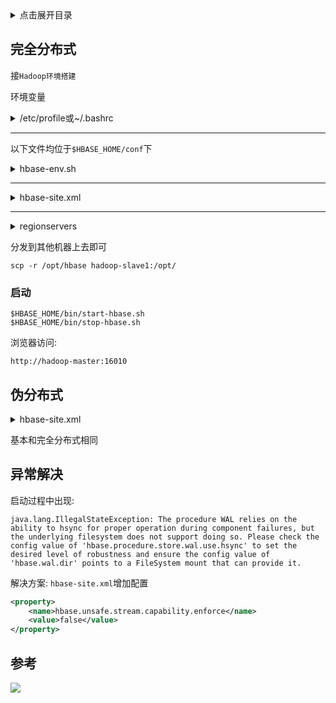 <details>
<summary>点击展开目录</summary>
<!-- TOC -->

- [完全分布式](#完全分布式)
    - [启动](#启动)
- [伪分布式](#伪分布式)
- [异常解决](#异常解决)
- [参考](#参考)

<!-- /TOC -->
</details>

## 完全分布式

接`Hadoop环境搭建`

环境变量

<details>
<summary>/etc/profile或~/.bashrc</summary>

```shell
export HBASE_HOME=/opt/hbase
export PATH=$PATH:$HBASE_HOME/bin
```
> 为了方便管理, 可以将上述内容加入`~/.path`中后
> 执行`echo 'source ~/.path' >> ~/.bashrc`
</details>

***
以下文件均位于`$HBASE_HOME/conf`下

<details>
<summary>hbase-env.sh</summary>

```shell
export JAVA_HOME=/opt/java
export HADOOP_HOME=/opt/hadoop
# export HBASE_HOME=/opt/hbase
export HBASE_CLASSPATH=/opt/hbase/conf
export HBASE_LOG_DIR=/tmp/logs/hbase
# 此配置信息, 设置由hbase自己管理zookeeper, 不需要单独的zookeeper
export HBASE_MANAGES_ZK=true
```
</details>

***
<details>
<summary>hbase-site.xml</summary>

```xml
<property>
    <name>hbase.rootdir</name>
    <value>hdfs://hadoop-master:8020/hbase</value>
</property>
<property>
    <name>hbase.cluster.distributed</name>
    <value>true</value>
</property>
<property>
    <name>hbase.master</name>
    <value>hadoop-master:60000</value>
</property>
<property>
    <name>hbase.zookeeper.quorum</name>
    <value>hadoop-master,hadoop-slave1,hadoop-slave2</value>
</property>
```
</details>

***
<details>
<summary>regionservers</summary>

```txt
hadoop-master
hadoop-slave1
hadoop-slave2
```
</details>

分发到其他机器上去即可

`scp -r /opt/hbase hadoop-slave1:/opt/`

### 启动

```shell
$HBASE_HOME/bin/start-hbase.sh
$HBASE_HOME/bin/stop-hbase.sh
```
浏览器访问:

`http://hadoop-master:16010`


## 伪分布式

<details>
<summary>hbase-site.xml</summary>

```xml
<property>
    <name>hbase.rootdir</name>
    <value>hdfs://localhost:8020/hbase</value>
</property>
<property>
    <name>hbase.cluster.distributed</name>
    <value>true</value>
</property>
<property>
    <name>hbase.zookeeper.quorum</name>
    <value>localhost</value>
</property>
<!--zookeeper数据目录-->
<property>
    <name>hbase.zookeeper.property.dataDir</name>
    <value>/tmp/data/zookeeper</value>
</property>
```
</details>

基本和完全分布式相同

## 异常解决

启动过程中出现:
```
java.lang.IllegalStateException: The procedure WAL relies on the ability to hsync for proper operation during component failures, but the underlying filesystem does not support doing so. Please check the config value of 'hbase.procedure.store.wal.use.hsync' to set the desired level of robustness and ensure the config value of 'hbase.wal.dir' points to a FileSystem mount that can provide it.
```

解决方案: `hbase-site.xml`增加配置
```xml
<property>
    <name>hbase.unsafe.stream.capability.enforce</name>
    <value>false</value>
</property>
```

## 参考


[![](https://static.segmentfault.com/v-5b1df2a7/global/img/creativecommons-cc.svg)](https://creativecommons.org/licenses/by-nc-nd/4.0/)
